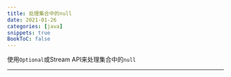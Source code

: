 ```yaml
---
title: 处理集合中的null
date: 2021-01-26
categories: [java]
snippets: true
BookToC: false
---
```


使用`Optional`或Stream API来处理集合中的`null`

---
